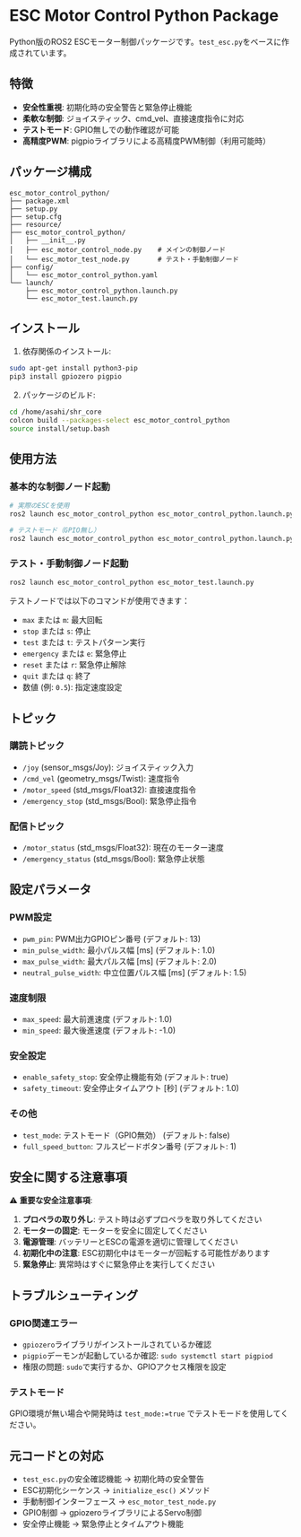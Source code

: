 # ESC Motor Control Python Package

Python版のROS2 ESCモーター制御パッケージです。`test_esc.py`をベースに作成されています。

## 特徴

- **安全性重視**: 初期化時の安全警告と緊急停止機能
- **柔軟な制御**: ジョイスティック、cmd_vel、直接速度指令に対応
- **テストモード**: GPIO無しでの動作確認が可能
- **高精度PWM**: pigpioライブラリによる高精度PWM制御（利用可能時）

## パッケージ構成

```
esc_motor_control_python/
├── package.xml
├── setup.py
├── setup.cfg
├── resource/
├── esc_motor_control_python/
│   ├── __init__.py
│   ├── esc_motor_control_node.py    # メインの制御ノード
│   └── esc_motor_test_node.py       # テスト・手動制御ノード
├── config/
│   └── esc_motor_control_python.yaml
└── launch/
    ├── esc_motor_control_python.launch.py
    └── esc_motor_test.launch.py
```

## インストール

1. 依存関係のインストール:

```bash
sudo apt-get install python3-pip
pip3 install gpiozero pigpio
```

2. パッケージのビルド:

```bash
cd /home/asahi/shr_core
colcon build --packages-select esc_motor_control_python
source install/setup.bash
```

## 使用方法

### 基本的な制御ノード起動

```bash
# 実際のESCを使用
ros2 launch esc_motor_control_python esc_motor_control_python.launch.py

# テストモード（GPIO無し）
ros2 launch esc_motor_control_python esc_motor_control_python.launch.py test_mode:=true
```

### テスト・手動制御ノード起動

```bash
ros2 launch esc_motor_control_python esc_motor_test.launch.py
```

テストノードでは以下のコマンドが使用できます：

- `max` または `m`: 最大回転
- `stop` または `s`: 停止
- `test` または `t`: テストパターン実行
- `emergency` または `e`: 緊急停止
- `reset` または `r`: 緊急停止解除
- `quit` または `q`: 終了
- 数値 (例: `0.5`): 指定速度設定

## トピック

### 購読トピック

- `/joy` (sensor_msgs/Joy): ジョイスティック入力
- `/cmd_vel` (geometry_msgs/Twist): 速度指令
- `/motor_speed` (std_msgs/Float32): 直接速度指令
- `/emergency_stop` (std_msgs/Bool): 緊急停止指令

### 配信トピック

- `/motor_status` (std_msgs/Float32): 現在のモーター速度
- `/emergency_status` (std_msgs/Bool): 緊急停止状態

## 設定パラメータ

### PWM設定

- `pwm_pin`: PWM出力GPIOピン番号 (デフォルト: 13)
- `min_pulse_width`: 最小パルス幅 [ms] (デフォルト: 1.0)
- `max_pulse_width`: 最大パルス幅 [ms] (デフォルト: 2.0)
- `neutral_pulse_width`: 中立位置パルス幅 [ms] (デフォルト: 1.5)

### 速度制限

- `max_speed`: 最大前進速度 (デフォルト: 1.0)
- `min_speed`: 最大後進速度 (デフォルト: -1.0)

### 安全設定

- `enable_safety_stop`: 安全停止機能有効 (デフォルト: true)
- `safety_timeout`: 安全停止タイムアウト [秒] (デフォルト: 1.0)

### その他

- `test_mode`: テストモード（GPIO無効） (デフォルト: false)
- `full_speed_button`: フルスピードボタン番号 (デフォルト: 1)

## 安全に関する注意事項

⚠️ **重要な安全注意事項**:

1. **プロペラの取り外し**: テスト時は必ずプロペラを取り外してください
2. **モーターの固定**: モーターを安全に固定してください
3. **電源管理**: バッテリーとESCの電源を適切に管理してください
4. **初期化中の注意**: ESC初期化中はモーターが回転する可能性があります
5. **緊急停止**: 異常時はすぐに緊急停止を実行してください

## トラブルシューティング

### GPIO関連エラー

- `gpiozero`ライブラリがインストールされているか確認
- `pigpio`デーモンが起動しているか確認: `sudo systemctl start pigpiod`
- 権限の問題: `sudo`で実行するか、GPIOアクセス権限を設定

### テストモード

GPIO環境が無い場合や開発時は `test_mode:=true` でテストモードを使用してください。

## 元コードとの対応

- `test_esc.py`の安全確認機能 → 初期化時の安全警告
- ESC初期化シーケンス → `initialize_esc()` メソッド
- 手動制御インターフェース → `esc_motor_test_node.py`
- GPIO制御 → gpiozeroライブラリによるServo制御
- 安全停止機能 → 緊急停止とタイムアウト機能
